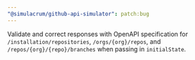 ```yaml
---
"@simulacrum/github-api-simulator": patch:bug
---
```


Validate and correct responses with OpenAPI specification for `/installation/repositories`, `/orgs/{org}/repos`, and `/repos/{org}/{repo}/branches` when passing in `initialState`.
